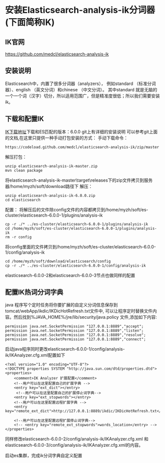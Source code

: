# 安装Elasticsearch-analysis-ik分词器(下面简称IK)

## IK官网

https://github.com/medcl/elasticsearch-analysis-ik

## 安装说明
Elasticsearch中，内置了很多分词器（analyzers），
例如standard （标准分词器）、english （英文分词）和chinese （中文分词）。
其中standard 就是无脑的一个一个词（汉字）切分，所以适用范围广，但是精准度很低；所以我们需要安装ik。

## 下载和配置IK
[IK下载地址](https://github.com/medcl/elasticsearch-analysis-ik)下载和ES匹配的版本：6.0.0
git上有详细的安装说明 可以参考git上面的文档,在这里只提供一种手动打包安装的方式：
手动下载命令：
```
https://codeload.github.com/medcl/elasticsearch-analysis-ik/zip/master
```
解压打包：
```
unzip elasticsearch-analysis-ik-master.zip
mvn clean package
```
将elasticsearch-analysis-ik-master\target\releases下的zip文件拷贝到服务器/home/myzh/soft/download路径下
解压：
```
unzip elasticsearch-analysis-ik-6.0.0.zip
cd elasticsearch
```
配置：
将解压后的文件除config文件的内容都拷贝到/home/myzh/soft/es-cluster/elasticsearch-6.0.0-1/plugins/analysis-ik
```
cp -r ./* ../es-cluster/elasticsearch-6.0.0-1/plugins/analysis-ik
cd /home/myzh/soft/es-cluster/elasticsearch-6.0.0-1/plugins/analysis-ik
rm -r config
```
将config里面的文件拷贝到/home/myzh/soft/es-cluster/elasticsearch-6.0.0-1/config/analysis-ik
```
cd /home/myzh/soft/download/elasticsearch/config
cp -r ./* ../es-cluster/elasticsearch-6.0.0-1/config/analysis-ik
```
elasticsearch-6.0.0-2和elasticsearch-6.0.0-3节点也做同样的配置


## 配置IK热词分词字典
java 程序写个定时任务将你要扩展的自定义分词信息保存到tomcat/webApp/ikdic/IKDicHotRefresh.txt文件中,
可以让程序定时替换文件内容。然后找到%JAVA_HOME%/jre/lib/security/java.policy 文件,添加如下内容:
```
permission java.net.SocketPermission "127.0.0.1:8889","accept";
permission java.net.SocketPermission "127.0.0.1:8889","listen";
permission java.net.SocketPermission "127.0.0.1:8889","resolve";
permission java.net.SocketPermission "127.0.0.1:8889","connect";
```

启动java程序同时更改elasticsearch-6.0.0-1/config/analysis-ik/IKAnalyzer.cfg.xml配置如下
```
<?xml version="1.0" encoding="UTF-8"?>
<!DOCTYPE properties SYSTEM "http://java.sun.com/dtd/properties.dtd">
<properties>
	<comment>IK Analyzer 扩展配置</comment>
	<!--用户可以在这里配置自己的扩展字典 -->
	<entry key="ext_dict"></entry>
	 <!--用户可以在这里配置自己的扩展停止词字典-->
	<entry key="ext_stopwords"></entry>
	<!--用户可以在这里配置远程扩展字典 -->
	<entry key="remote_ext_dict">http://127.0.0.1:8889/ikdic/IKDicHotRefresh.txt</entry>

	<!--用户可以在这里配置远程扩展停止词字典-->
	<!-- <entry key="remote_ext_stopwords">words_location</entry> -->
</properties>
```

同样修改elasticsearch-6.0.0-2/config/analysis-ik/IKAnalyzer.cfg.xml
和elasticsearch-6.0.0-3/config/analysis-ik/IKAnalyzer.cfg.xml的内容。

启动es集群，完成ik分词字典自定义配置


